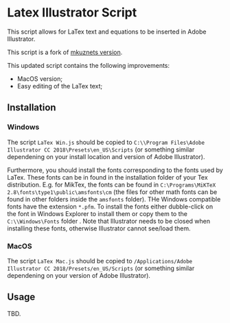 # Latex Illustrator Script

This script allows for LaTex text and equations to be inserted in Adobe Illustrator.

This script is a fork of [mkuznets version](https://github.com/mkuznets/latex-illustrator). 

This updated script contains the following improvements:
- MacOS version;
- Easy editing of the LaTex text;

## Installation
### Windows
The script `LaTex Win.js` should be copied to `C:\\Program Files\Adobe Illustrator CC 2018\Presets\en_US\Scripts` (or something similar dependening on your install location and version of Adobe Illustrator).

Furthermore, you should install the fonts corresponding to the fonts used by LaTex. These fonts can be in found in the installation folder of your Tex distribution. E.g. for MikTex, the fonts can be found in `C:\Programs\MiKTeX 2.8\fonts\type1\public\amsfonts\cm` (the files for other math fonts can be found in other folders inside the `amsfonts` folder). THe Windows compatible fonts have the extension `*.pfm`. To install the fonts either dubble-click on the font in Windows Explorer to install them or copy them to the `C:\\Windows\Fonts` folder . Note that Illustrator needs to be closed when installing these fonts, otherwise Illustrator cannot see/load them.

### MacOS
The script `LaTex Mac.js` should be copied to `/Applications/Adobe Illustrator CC 2018/Presets/en_US/Scripts` (or something similar dependening on your  version of Adobe Illustrator).

## Usage
TBD.